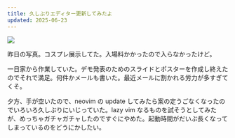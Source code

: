 ```yaml
---
title: 久しぶりエディター更新してみたよ
updated: 2025-06-23
---
```

![](https://i.imgur.com/snZWHUN.jpeg)

昨日の写真。コスプレ展示してた。入場料かかったので入らなかったけど。

一日家から作業していた。デモ発表のためのスライドとポスターを作成し終えたのでそれで満足。何件かメールも書いた。最近メールに割かれる労力が多すぎてくそ。

夕方、手が空いたので、neovim の update してみたら案の定うごなくなったのでいろいろ久しぶりにいじっていた。lazy vim なるものを試そうとしてみたが、めっちゃガチャガチャしたのですぐにやめた。起動時間がだいぶ長くなってしまっているのをどうにかしたい。